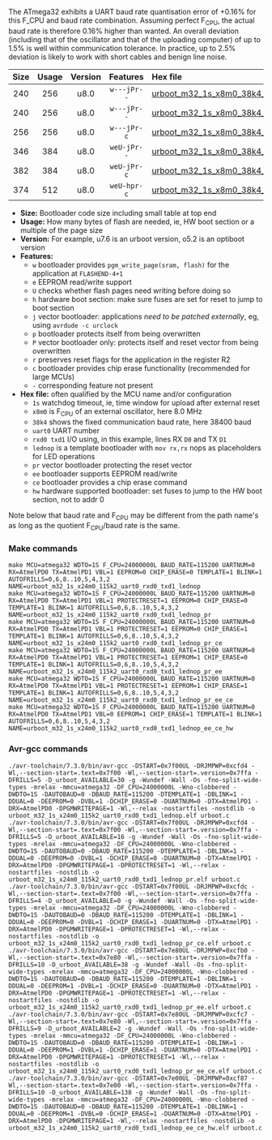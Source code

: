 The ATmega32 exhibits a UART baud rate quantisation error of +0.16% for this F_CPU and baud rate combination. Assuming perfect F<sub>CPU</sub>, the actual baud rate is therefore 0.16% higher than wanted. An overall deviation (including that of the oscillator and that of the uploading computer) of up to 1.5% is well within communication tolerance. In practice, up to 2.5% deviation is likely to work with short cables and benign line noise.

|Size|Usage|Version|Features|Hex file|
|:-:|:-:|:-:|:-:|:--|
|240|256|u8.0|`w---jPr--`|[urboot_m32_1s_x8m0_38k4_uart0_rxd0_txd1_lednop.hex](https://raw.githubusercontent.com/stefanrueger/urboot.hex/main/mcus/atmega32/watchdog_1_s/external_oscillator_x/%2B8m000000_hz/%2B%2B38k4_baud/uart0_rxd0_txd1/lednop/urboot_m32_1s_x8m0_38k4_uart0_rxd0_txd1_lednop.hex)|
|240|256|u8.0|`w---jPr--`|[urboot_m32_1s_x8m0_38k4_uart0_rxd0_txd1_lednop_pr.hex](https://raw.githubusercontent.com/stefanrueger/urboot.hex/main/mcus/atmega32/watchdog_1_s/external_oscillator_x/%2B8m000000_hz/%2B%2B38k4_baud/uart0_rxd0_txd1/lednop/urboot_m32_1s_x8m0_38k4_uart0_rxd0_txd1_lednop_pr.hex)|
|256|256|u8.0|`w---jPr-c`|[urboot_m32_1s_x8m0_38k4_uart0_rxd0_txd1_lednop_pr_ce.hex](https://raw.githubusercontent.com/stefanrueger/urboot.hex/main/mcus/atmega32/watchdog_1_s/external_oscillator_x/%2B8m000000_hz/%2B%2B38k4_baud/uart0_rxd0_txd1/lednop/urboot_m32_1s_x8m0_38k4_uart0_rxd0_txd1_lednop_pr_ce.hex)|
|346|384|u8.0|`weU-jPr--`|[urboot_m32_1s_x8m0_38k4_uart0_rxd0_txd1_lednop_pr_ee.hex](https://raw.githubusercontent.com/stefanrueger/urboot.hex/main/mcus/atmega32/watchdog_1_s/external_oscillator_x/%2B8m000000_hz/%2B%2B38k4_baud/uart0_rxd0_txd1/lednop/urboot_m32_1s_x8m0_38k4_uart0_rxd0_txd1_lednop_pr_ee.hex)|
|382|384|u8.0|`weU-jPr-c`|[urboot_m32_1s_x8m0_38k4_uart0_rxd0_txd1_lednop_pr_ee_ce.hex](https://raw.githubusercontent.com/stefanrueger/urboot.hex/main/mcus/atmega32/watchdog_1_s/external_oscillator_x/%2B8m000000_hz/%2B%2B38k4_baud/uart0_rxd0_txd1/lednop/urboot_m32_1s_x8m0_38k4_uart0_rxd0_txd1_lednop_pr_ee_ce.hex)|
|374|512|u8.0|`weU-hpr-c`|[urboot_m32_1s_x8m0_38k4_uart0_rxd0_txd1_lednop_ee_ce_hw.hex](https://raw.githubusercontent.com/stefanrueger/urboot.hex/main/mcus/atmega32/watchdog_1_s/external_oscillator_x/%2B8m000000_hz/%2B%2B38k4_baud/uart0_rxd0_txd1/lednop/urboot_m32_1s_x8m0_38k4_uart0_rxd0_txd1_lednop_ee_ce_hw.hex)|

- **Size:** Bootloader code size including small table at top end
- **Usage:** How many bytes of flash are needed, ie, HW boot section or a multiple of the page size
- **Version:** For example, u7.6 is an urboot version, o5.2 is an optiboot version
- **Features:**
  + `w` bootloader provides `pgm_write_page(sram, flash)` for the application at `FLASHEND-4+1`
  + `e` EEPROM read/write support
  + `U` checks whether flash pages need writing before doing so
  + `h` hardware boot section: make sure fuses are set for reset to jump to boot section
  + `j` vector bootloader: applications *need to be patched externally*, eg, using `avrdude -c urclock`
  + `p` bootloader protects itself from being overwritten
  + `P` vector bootloader only: protects itself and reset vector from being overwritten
  + `r` preserves reset flags for the application in the register R2
  + `c` bootloader provides chip erase functionality (recommended for large MCUs)
  + `-` corresponding feature not present
- **Hex file:** often qualified by the MCU name and/or configuration
  + `1s` watchdog timeout, ie, time window for upload after external reset
  + `x8m0` is F<sub>CPU</sub> of an external oscillator, here 8.0 MHz
  + `38k4` shows the fixed communication baud rate, here 38400 baud
  + `uart0` UART number
  + `rxd0 txd1` I/O using, in this example, lines RX `D0` and TX `D1`
  + `lednop` is a template bootloader with `mov rx,rx` nops as placeholders for LED operations
  + `pr` vector bootloader protecting the reset vector
  + `ee` bootloader supports EEPROM read/write
  + `ce` bootloader provides a chip erase command
  + `hw` hardware supported bootloader: set fuses to jump to the HW boot section, not to addr 0


Note below that baud rate and F<sub>CPU</sub> may be different from the path name's as long as the quotient F<sub>CPU</sub>/baud rate is the same.

### Make commands
```
make MCU=atmega32 WDTO=1S F_CPU=24000000L BAUD_RATE=115200 UARTNUM=0 RX=AtmelPD0 TX=AtmelPD1 VBL=1 EEPROM=0 CHIP_ERASE=0 TEMPLATE=1 BLINK=1 AUTOFRILLS=0,6,8..10,5,4,3,2 NAME=urboot_m32_1s_x24m0_115k2_uart0_rxd0_txd1_lednop
make MCU=atmega32 WDTO=1S F_CPU=24000000L BAUD_RATE=115200 UARTNUM=0 RX=AtmelPD0 TX=AtmelPD1 VBL=1 PROTECTRESET=1 EEPROM=0 CHIP_ERASE=0 TEMPLATE=1 BLINK=1 AUTOFRILLS=0,6,8..10,5,4,3,2 NAME=urboot_m32_1s_x24m0_115k2_uart0_rxd0_txd1_lednop_pr
make MCU=atmega32 WDTO=1S F_CPU=24000000L BAUD_RATE=115200 UARTNUM=0 RX=AtmelPD0 TX=AtmelPD1 VBL=1 PROTECTRESET=1 EEPROM=0 CHIP_ERASE=1 TEMPLATE=1 BLINK=1 AUTOFRILLS=0,6,8..10,5,4,3,2 NAME=urboot_m32_1s_x24m0_115k2_uart0_rxd0_txd1_lednop_pr_ce
make MCU=atmega32 WDTO=1S F_CPU=24000000L BAUD_RATE=115200 UARTNUM=0 RX=AtmelPD0 TX=AtmelPD1 VBL=1 PROTECTRESET=1 EEPROM=1 CHIP_ERASE=0 TEMPLATE=1 BLINK=1 AUTOFRILLS=0,6,8..10,5,4,3,2 NAME=urboot_m32_1s_x24m0_115k2_uart0_rxd0_txd1_lednop_pr_ee
make MCU=atmega32 WDTO=1S F_CPU=24000000L BAUD_RATE=115200 UARTNUM=0 RX=AtmelPD0 TX=AtmelPD1 VBL=1 PROTECTRESET=1 EEPROM=1 CHIP_ERASE=1 TEMPLATE=1 BLINK=1 AUTOFRILLS=0,6,8..10,5,4,3,2 NAME=urboot_m32_1s_x24m0_115k2_uart0_rxd0_txd1_lednop_pr_ee_ce
make MCU=atmega32 WDTO=1S F_CPU=24000000L BAUD_RATE=115200 UARTNUM=0 RX=AtmelPD0 TX=AtmelPD1 VBL=0 EEPROM=1 CHIP_ERASE=1 TEMPLATE=1 BLINK=1 AUTOFRILLS=0,6,8..10,5,4,3,2 NAME=urboot_m32_1s_x24m0_115k2_uart0_rxd0_txd1_lednop_ee_ce_hw
```

### Avr-gcc commands
```
./avr-toolchain/7.3.0/bin/avr-gcc -DSTART=0x7f00UL -DRJMPWP=0xcfd4 -Wl,--section-start=.text=0x7f00 -Wl,--section-start=.version=0x7ffa -DFRILLS=5 -D_urboot_AVAILABLE=30 -g -Wundef -Wall -Os -fno-split-wide-types -mrelax -mmcu=atmega32 -DF_CPU=24000000L -Wno-clobbered -DWDTO=1S -DAUTOBAUD=0 -DBAUD_RATE=115200 -DTEMPLATE=1 -DBLINK=1 -DDUAL=0 -DEEPROM=0 -DVBL=1 -DCHIP_ERASE=0 -DUARTNUM=0 -DTX=AtmelPD1 -DRX=AtmelPD0 -DPGMWRITEPAGE=1 -Wl,--relax -nostartfiles -nostdlib -o urboot_m32_1s_x24m0_115k2_uart0_rxd0_txd1_lednop.elf urboot.c
./avr-toolchain/7.3.0/bin/avr-gcc -DSTART=0x7f00UL -DRJMPWP=0xcfd4 -Wl,--section-start=.text=0x7f00 -Wl,--section-start=.version=0x7ffa -DFRILLS=5 -D_urboot_AVAILABLE=16 -g -Wundef -Wall -Os -fno-split-wide-types -mrelax -mmcu=atmega32 -DF_CPU=24000000L -Wno-clobbered -DWDTO=1S -DAUTOBAUD=0 -DBAUD_RATE=115200 -DTEMPLATE=1 -DBLINK=1 -DDUAL=0 -DEEPROM=0 -DVBL=1 -DCHIP_ERASE=0 -DUARTNUM=0 -DTX=AtmelPD1 -DRX=AtmelPD0 -DPGMWRITEPAGE=1 -DPROTECTRESET=1 -Wl,--relax -nostartfiles -nostdlib -o urboot_m32_1s_x24m0_115k2_uart0_rxd0_txd1_lednop_pr.elf urboot.c
./avr-toolchain/7.3.0/bin/avr-gcc -DSTART=0x7f00UL -DRJMPWP=0xcfdc -Wl,--section-start=.text=0x7f00 -Wl,--section-start=.version=0x7ffa -DFRILLS=4 -D_urboot_AVAILABLE=0 -g -Wundef -Wall -Os -fno-split-wide-types -mrelax -mmcu=atmega32 -DF_CPU=24000000L -Wno-clobbered -DWDTO=1S -DAUTOBAUD=0 -DBAUD_RATE=115200 -DTEMPLATE=1 -DBLINK=1 -DDUAL=0 -DEEPROM=0 -DVBL=1 -DCHIP_ERASE=1 -DUARTNUM=0 -DTX=AtmelPD1 -DRX=AtmelPD0 -DPGMWRITEPAGE=1 -DPROTECTRESET=1 -Wl,--relax -nostartfiles -nostdlib -o urboot_m32_1s_x24m0_115k2_uart0_rxd0_txd1_lednop_pr_ce.elf urboot.c
./avr-toolchain/7.3.0/bin/avr-gcc -DSTART=0x7e80UL -DRJMPWP=0xcfb0 -Wl,--section-start=.text=0x7e80 -Wl,--section-start=.version=0x7ffa -DFRILLS=10 -D_urboot_AVAILABLE=38 -g -Wundef -Wall -Os -fno-split-wide-types -mrelax -mmcu=atmega32 -DF_CPU=24000000L -Wno-clobbered -DWDTO=1S -DAUTOBAUD=0 -DBAUD_RATE=115200 -DTEMPLATE=1 -DBLINK=1 -DDUAL=0 -DEEPROM=1 -DVBL=1 -DCHIP_ERASE=0 -DUARTNUM=0 -DTX=AtmelPD1 -DRX=AtmelPD0 -DPGMWRITEPAGE=1 -DPROTECTRESET=1 -Wl,--relax -nostartfiles -nostdlib -o urboot_m32_1s_x24m0_115k2_uart0_rxd0_txd1_lednop_pr_ee.elf urboot.c
./avr-toolchain/7.3.0/bin/avr-gcc -DSTART=0x7e80UL -DRJMPWP=0xcfc7 -Wl,--section-start=.text=0x7e80 -Wl,--section-start=.version=0x7ffa -DFRILLS=9 -D_urboot_AVAILABLE=2 -g -Wundef -Wall -Os -fno-split-wide-types -mrelax -mmcu=atmega32 -DF_CPU=24000000L -Wno-clobbered -DWDTO=1S -DAUTOBAUD=0 -DBAUD_RATE=115200 -DTEMPLATE=1 -DBLINK=1 -DDUAL=0 -DEEPROM=1 -DVBL=1 -DCHIP_ERASE=1 -DUARTNUM=0 -DTX=AtmelPD1 -DRX=AtmelPD0 -DPGMWRITEPAGE=1 -DPROTECTRESET=1 -Wl,--relax -nostartfiles -nostdlib -o urboot_m32_1s_x24m0_115k2_uart0_rxd0_txd1_lednop_pr_ee_ce.elf urboot.c
./avr-toolchain/7.3.0/bin/avr-gcc -DSTART=0x7e00UL -DRJMPWP=0xcf87 -Wl,--section-start=.text=0x7e00 -Wl,--section-start=.version=0x7ffa -DFRILLS=10 -D_urboot_AVAILABLE=138 -g -Wundef -Wall -Os -fno-split-wide-types -mrelax -mmcu=atmega32 -DF_CPU=24000000L -Wno-clobbered -DWDTO=1S -DAUTOBAUD=0 -DBAUD_RATE=115200 -DTEMPLATE=1 -DBLINK=1 -DDUAL=0 -DEEPROM=1 -DVBL=0 -DCHIP_ERASE=1 -DUARTNUM=0 -DTX=AtmelPD1 -DRX=AtmelPD0 -DPGMWRITEPAGE=1 -Wl,--relax -nostartfiles -nostdlib -o urboot_m32_1s_x24m0_115k2_uart0_rxd0_txd1_lednop_ee_ce_hw.elf urboot.c
```

